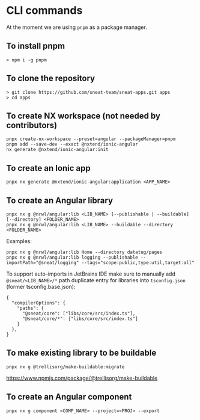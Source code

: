# CLI commands

At the moment we are using `pnpm` as a package manager.

## To install pnpm
```
> npm i -g pnpm
```


## To clone the repository
```
> git clone https://github.com/sneat-team/sneat-apps.git apps
> cd apps
```
## To create NX workspace (not needed by contributors)
```
pnpx create-nx-workspace --preset=angular --packageManager=pnpm
pnpm add --save-dev --exact @nxtend/ionic-angular
nx generate @nxtend/ionic-angular:init
```

## To create an Ionic app
```
pnpx nx generate @nxtend/ionic-angular:application <APP_NAME>
```

## To create an Angular library 
```
pnpx nx g @nrwl/angular:lib <LIB_NAME> [--publishable | --buildable] [--directory] <FOLDER_NAME>
pnpx nx g @nrwl/angular:lib <LIB_NAME> --buildable --directory <FOLDER_NAME>
```
Examples:
```
pnpx nx g @nrwl/angular:lib Home --directory datatug/pages
pnpx nx g @nrwl/angular:lib logging --publishable --importPath="@sneat/logging" --tags="scope:public,type:util,target:all"
```
To support auto-imports in JetBrains IDE make sure to manually add `@sneat/<LIB_NAME>/*` path duplicate entry for libraries into `tsconfig.json` (former tsconfig.base.json):
```
{
  "compilerOptions": {
    "paths": {
      "@sneat/core": ["libs/core/src/index.ts"],
      "@sneat/core/*": ["libs/core/src/index.ts"]
    }
  },
}
```

## To make existing library to be buildable
```
pnpx nx g @trellisorg/make-buildable:migrate
```
https://www.npmjs.com/package/@trellisorg/make-buildable

## To create an Angular component
```
pnpx nx g component <COMP_NAME> --project=<PROJ> --export
```
